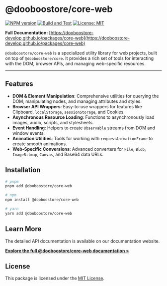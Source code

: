 # @dooboostore/core-web

[![NPM version](https://img.shields.io/npm/v/@dooboostore/core-web.svg?style=flat-square)](https://www.npmjs.com/package/@dooboostore/core-web)
[![Build and Test](https://github.com/dooboostore-develop/packages/actions/workflows/main.yaml/badge.svg?branch=main)](https://github.com/dooboostore-develop/packages/actions/workflows/main.yaml)
[![License: MIT](https://img.shields.io/badge/License-MIT-yellow.svg?style=flat-square)](https://opensource.org/licenses/MIT)

**Full Documentation:** [https://dooboostore-develop.github.io/packages/core-web](https://dooboostore-develop.github.io/packages/core-web)

`@dooboostore/core-web` is a specialized utility library for web projects, built on top of `@dooboostore/core`. It provides a rich set of tools for interacting with the DOM, browser APIs, and managing web-specific resources.

---

## Features

-   **DOM & Element Manipulation**: Comprehensive utilities for querying the DOM, manipulating nodes, and managing attributes and styles.
-   **Browser API Wrappers**: Easy-to-use wrappers for features like Clipboard, `localStorage`, `sessionStorage`, and Cookies.
-   **Asynchronous Resource Loading**: Functions to asynchronously load images, audio, scripts, and stylesheets.
-   **Event Handling**: Helpers to create `Observable` streams from DOM and window events.
-   **Animation Utilities**: Tools for working with `requestAnimationFrame` to create smooth animations.
-   **Web-Specific Conversions**: Advanced converters for `File`, `Blob`, `ImageBitmap`, `Canvas`, and Base64 data URLs.

## Installation

```bash
# pnpm
pnpm add @dooboostore/core-web

# npm
npm install @dooboostore/core-web

# yarn
yarn add @dooboostore/core-web
```

## Learn More

The detailed API documentation is available on our documentation website.

**[Explore the full @dooboostore/core-web documentation &raquo;](https://dooboostore-develop.github.io/packages/core-web)**

## License

This package is licensed under the [MIT License](https://opensource.org/licenses/MIT).